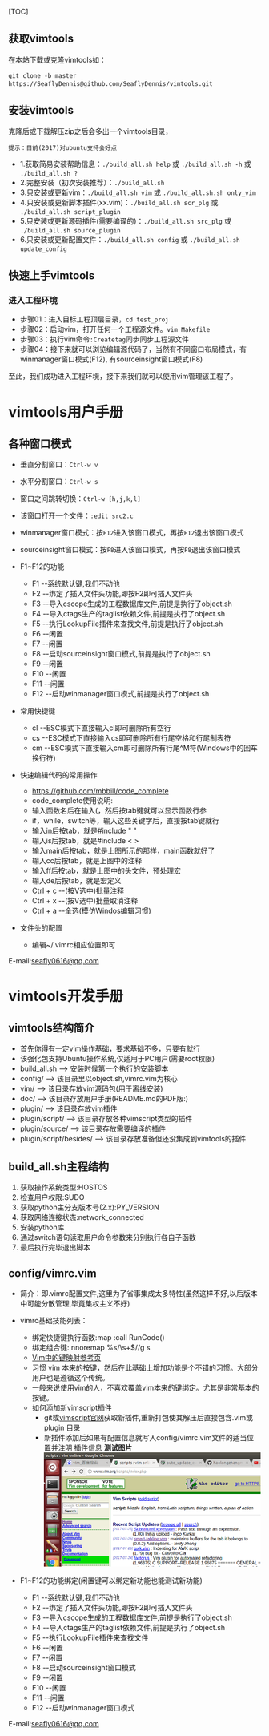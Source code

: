 [TOC]

## 获取vimtools
在本站下载或克隆vimtools如：
``` shell
git clone -b master https://SeaflyDennis@github.com/SeaflyDennis/vimtools.git
```

## 安装vimtools
克隆后或下载解压zip之后会多出一个vimtools目录，

    提示：目前(2017)对ubuntu支持会好点

- 1.获取简易安装帮助信息：`./build_all.sh help`  或  `./build_all.sh -h` 或 `./build_all.sh ?`
- 2.完整安装（初次安装推荐）：`./build_all.sh`
- 3.只安装或更新vim：`./build_all.sh vim` 或 `./build_all.sh.sh only_vim`
- 4.只安装或更新脚本插件(xx.vim)：`./build_all.sh scr_plg` 或 `./build_all.sh script_plugin`
- 5.只安装或更新源码插件(需要编译的)：`./build_all.sh src_plg` 或 `./build_all.sh source_plugin`
- 6.只安装或更新配置文件：`./build_all.sh config` 或 `./build_all.sh update_config`

## 快速上手vimtools

### 进入工程环境
- 步骤01：进入目标工程顶层目录，`cd test_proj`
- 步骤02：启动vim，打开任何一个工程源文件。`vim Makefile`
- 步骤03：执行vim命令`:Createtag`同步同步工程源文件
- 步骤04：接下来就可以浏览编辑源代码了，当然有不同窗口布局模式，有winmanager窗口模式(F12), 有sourceinsight窗口模式(F8)

至此，我们成功进入工程环境，接下来我们就可以使用vim管理该工程了。



# vimtools用户手册

## 各种窗口模式

- 垂直分割窗口：`Ctrl-w v`
- 水平分割窗口：`Ctrl-w s`
- 窗口之间跳转切换：`Ctrl-w [h,j,k,l]`
- 该窗口打开一个文件：`:edit src2.c`
- winmanager窗口模式：按`F12`进入该窗口模式，再按`F12`退出该窗口模式
- sourceinsight窗口模式：按`F8`进入该窗口模式，再按`F8`退出该窗口模式

- F1~F12的功能
    - F1    --系统默认键,我们不动他
    - F2    --绑定了插入文件头功能,即按F2即可插入文件头
    - F3    --导入cscope生成的工程数据库文件,前提是执行了object.sh
    - F4    --导入ctags生产的taglist依赖文件,前提是执行了object.sh
    - F5    --执行LookupFile插件来查找文件,前提是执行了object.sh
    - F6    --闲置
    - F7    --闲置
    - F8    --启动sourceinsight窗口模式,前提是执行了object.sh
    - F9    --闲置
    - F10   --闲置
    - F11   --闲置
    - F12   --启动winmanager窗口模式,前提是执行了object.sh

- 常用快捷键
    - cl    --ESC模式下直接输入cl即可删除所有空行
    - cs    --ESC模式下直接输入cs即可删除所有行尾空格和行尾制表符
    - cm    --ESC模式下直接输入cm即可删除所有行尾^M符(Windows中的回车换行符)

- 快速编辑代码的常用操作

    - https://github.com/mbbill/code_complete
    - code_complete使用说明:
    - 输入函数名后在输入(，然后按tab键就可以显示函数行参
    - if，while，switch等，输入这些关键字后，直接按tab键就行
    - 输入in后按tab，就是#include " "
    - 输入is后按tab，就是#include < >
    - 输入main后按tab，就是上图所示的那样，main函数就好了
    - 输入cc后按tab，就是上图中的注释
    - 输入ff后按tab，就是上图中的头文件，预处理宏
    - 输入de后按tab，就是宏定义
    - Ctrl + c         --(按V选中)批量注释
    - Ctrl + x         --(按V选中)批量取消注释
    - Ctrl + a         --全选(模仿Windos编辑习惯)

- 文件头的配置
    - 编辑~/.vimrc相应位置即可

E-mail:seafly0616@qq.com

# vimtools开发手册

## vimtools结构简介

- 首先你得有一定vim操作基础，要求基础不多，只要有就行
- 该强化包支持Ubuntu操作系统,仅适用于PC用户(需要root权限)
- build_all.sh      --> 安装时候第一个执行的安装脚本
- config/           --> 该目录里以object.sh,vimrc.vim为核心
- vim/              --> 该目录存放vim源码包(用于离线安装)
- doc/              --> 该目录存放用户手册(README.md的PDF版:)
- plugin/           --> 该目录存放vim插件
- plugin/script/    --> 该目录存放各种vimscript类型的插件
- plugin/source/    --> 该目录存放需要编译的插件
- plugin/script/besides/    --> 该目录存放准备但还没集成到vimtools的插件

## build_all.sh主程结构

1. 获取操作系统类型:HOSTOS
2. 检查用户权限:SUDO
3. 获取python主分支版本号(2.x):PY_VERSION
4. 获取网络连接状态:network_connected
5. 安装python库
6. 通过switch语句读取用户命令参数来分别执行各自子函数
7. 最后执行完毕退出脚本

## config/vimrc.vim

- 简介：即.vimrc配置文件,这里为了省事集成太多特性(虽然这样不好,以后版本中可能分散管理,毕竟集权主义不好)
- vimrc基础技能列表：
    - 绑定快捷键执行函数:map <F6> :call RunCode()<CR>
    - 绑定组合键: nnoremap %s/\s\+$//g <c-c>s
    - [Vim中的键映射参考页](http://www.cnblogs.com/softwaretesting/archive/2011/09/28/2194515.html)
    - 习惯 vim 本来的按键，然后在此基础上增加功能是个不错的习惯。大部分用户也是遵循这个传统。
    - 一般来说使用vim的人，不喜欢覆盖vim本来的键绑定。尤其是非常基本的按键。
    - 如何添加新vimscript插件
        - git或[vimscript官网](http://www.vim.org/scripts/index.php)获取新插件,重新打包使其解压后直接包含.vim或plugin
            目录
        - 新插件添加后如果有配置信息就写入config/vimrc.vim文件的适当位置并注明
            插件信息
**测试图片**
![图片范例](./screenshots/test.png)

- F1~F12的功能绑定(闲置键可以绑定新功能也能测试新功能)
    - F1    --系统默认键,我们不动他
    - F2    --绑定了插入文件头功能,即按F2即可插入文件头
    - F3    --导入cscope生成的工程数据库文件,前提是执行了object.sh
    - F4    --导入ctags生产的taglist依赖文件,前提是执行了object.sh
    - F5    --执行LookupFile插件来查找文件
    - F6    --闲置
    - F7    --闲置
    - F8    --启动sourceinsight窗口模式
    - F9    --闲置
    - F10   --闲置
    - F11   --闲置
    - F12   --启动winmanager窗口模式


E-mail:seafly0616@qq.com
